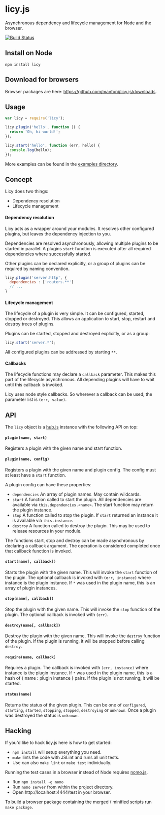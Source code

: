 # licy.js

Asynchronous dependency and lifecycle management for Node and the browser.

[![Build Status](https://secure.travis-ci.org/mantoni/licy.js.png?branch=master)](http://travis-ci.org/mantoni/licy.js)

## Install on Node

```
npm install licy
```

## Download for browsers

Browser packages are here: https://github.com/mantoni/licy.js/downloads.

## Usage

```js
var licy = require('licy');

licy.plugin('hello', function () {
  return 'Oh, hi world!';
});

licy.start('hello', function (err, hello) {
  console.log(hello);
});
```

More examples can be found in the [examples directory](https://github.com/mantoni/licy.js/tree/master/examples).


## Concept

Licy does two things:

 - Dependency resolution
 - Lifecycle management

#### Dependency resolution

Licy acts as a wrapper around your modules. It resolves other configured plugins, but leaves the dependency injection to you.

Dependencies are resolved asynchronously, allowing multiple plugins to be started in parallel.
A plugins `start` function is executed after all required dependencies where successfully started.

Other plugins can be declared explicitly, or a group of plugins can be required by naming convention.

```js
licy.plugin('server.http', {
  dependencies : ['routers.**']
  // ...
}
```

#### Lifecycle management

The lifecycle of a plugin is very simple. It can be configured, started, stopped or destroyed.
This allows an application to start, stop, restart and destroy trees of plugins.

Plugins can be started, stopped and destroyed explicitly, or as a group:

```js
licy.start('server.*');
```

All configured plugins can be addressed by starting `**`.

#### Callbacks

The lifecycle functions may declare a `callback` parameter. This makes this part of the lifecycle asynchronous.
All depending plugins will have to wait until this callback is invoked.

Licy uses node style callbacks. So wherever a callback can be used, the parameter list is `(err, value)`.

## API

The `licy` object is a [hub.js](http://mantoni.github.com/hub.js/) instance with the following API on top:

#### `plugin(name, start)`
Registers a plugin with the given name and start function.

#### `plugin(name, config)`
Registers a plugin with the given name and plugin config. The config must at least have a `start` function.

A plugin config can have these properties:
 - `dependencies` An array of plugin names. May contain wildcards.
 - `start` A function called to start the plugin. All dependencies are available via `this.dependencies.<name>`. The start function may return the plugin instance.
 - `stop` A function called to stop the plugin. If `start` returned an instance it is available via `this.instance`.
 - `destroy` A function called to destroy the plugin. This may be used to release resources in your module.

The functions start, stop and destroy can be made asynchronous by declaring a callback argument. The operation is considered completed once that callback function is invoked.

#### `start(name[, callback])`
Starts the plugin with the given name. This will invoke the `start` function of the plugin.
The optional callback is invoked with `(err, instance)` where instance is the plugin instance. If `*` was used in the plugin name, this is an array of plugin instances.

#### `stop(name[, callback])`
Stop the plugin with the given name. This will invoke the `stop` function of the plugin.
The optional callback is invoked with `(err)`.

#### `destroy(name[, callback])`
Destroy the plugin with the given name. This will invoke the `destroy` function of the plugin. If the plugin is running, it will be stopped before calling `destroy`.

#### `require(name, callback)`
Requires a plugin. The callback is invoked with `(err, instance)` where instance is the plugin instance. If `*` was used in the plugin name, this is a hash of { name : plugin instance } pairs.
If the plugin is not running, it will be started.

#### `status(name)`
Returns the status of the given plugin. This can be one of `configured`, `starting`, `started`, `stopping`, `stopped`, `destroying` or `unknown`.
Once a plugin was destroyed the status is `unknown`.


## Hacking

If you'd like to hack licy.js here is how to get started:

 - `npm install` will setup everything you need.
 - `make` lints the code with JSLint and runs all unit tests.
 - Use can also `make lint` or `make test` individually.

Running the test cases in a browser instead of Node requires [nomo.js](https://github.com/mantoni/nomo.js).

 - Run `npm install -g nomo`
 - Run `nomo server` from within the project directory.
 - Open http://localhost:4444/test in your browser.

To build a browser package containing the merged / minified scripts run `make package`.
